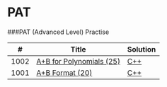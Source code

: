 PAT
========

###PAT (Advanced Level) Practise



| # | Title | Solution | 
|---| ----- | -------- |
|1002|[A+B for Polynomials (25)](https://www.patest.cn/contests/pat-a-practise/1002)| [C++](./PAT%20(Advanced%20Level)%20Practise/A1002-1.cpp)|
|1001|[A+B Format (20)](https://www.patest.cn/contests/pat-a-practise/1001)| [C++](./PAT%20(Advanced%20Level)%20Practise/A1001.cpp)|
